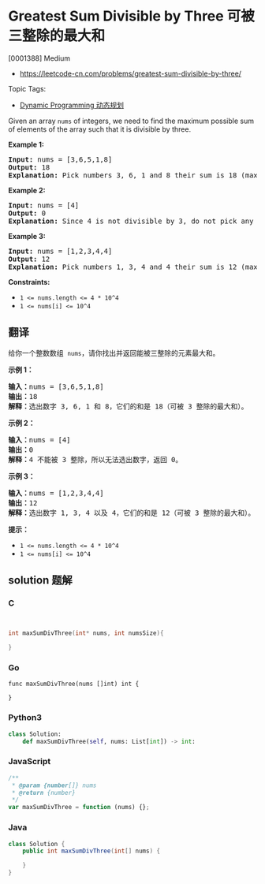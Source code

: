 # Greatest Sum Divisible by Three 可被三整除的最大和

[0001388] Medium

- https://leetcode-cn.com/problems/greatest-sum-divisible-by-three/

Topic Tags:

- [Dynamic Programming 动态规划](https://leetcode-cn.com/tag/dynamic-programming/)

Given an array `nums` of integers, we need to find the maximum possible sum of elements of the array such that it is divisible by three.

**Example 1:**

<pre><strong>Input:</strong> nums = [3,6,5,1,8]
<strong>Output:</strong> 18
<strong>Explanation:</strong> Pick numbers 3, 6, 1 and 8 their sum is 18 (maximum sum divisible by 3).</pre>

**Example 2:**

<pre><strong>Input:</strong> nums = [4]
<strong>Output:</strong> 0
<strong>Explanation:</strong> Since 4 is not divisible by 3, do not pick any number.
</pre>

**Example 3:**

<pre><strong>Input:</strong> nums = [1,2,3,4,4]
<strong>Output:</strong> 12
<strong>Explanation:</strong> Pick numbers 1, 3, 4 and 4 their sum is 12 (maximum sum divisible by 3).
</pre>

**Constraints:**

- `1 <= nums.length <= 4 * 10^4`
- `1 <= nums[i] <= 10^4`

## 翻译

给你一个整数数组  `nums`，请你找出并返回能被三整除的元素最大和。

**示例 1：**

<pre><strong>输入：</strong>nums = [3,6,5,1,8]
<strong>输出：</strong>18
<strong>解释：</strong>选出数字 3, 6, 1 和 8，它们的和是 18（可被 3 整除的最大和）。</pre>

**示例 2：**

<pre><strong>输入：</strong>nums = [4]
<strong>输出：</strong>0
<strong>解释：</strong>4 不能被 3 整除，所以无法选出数字，返回 0。
</pre>

**示例 3：**

<pre><strong>输入：</strong>nums = [1,2,3,4,4]
<strong>输出：</strong>12
<strong>解释：</strong>选出数字 1, 3, 4 以及 4，它们的和是 12（可被 3 整除的最大和）。
</pre>

**提示：**

- `1 <= nums.length <= 4 * 10^4`
- `1 <= nums[i] <= 10^4`

## solution 题解

### C

```c


int maxSumDivThree(int* nums, int numsSize){

}
```

### Go

```golang
func maxSumDivThree(nums []int) int {

}
```

### Python3

```python
class Solution:
    def maxSumDivThree(self, nums: List[int]) -> int:
```

### JavaScript

```javascript
/**
 * @param {number[]} nums
 * @return {number}
 */
var maxSumDivThree = function (nums) {};
```

### Java

```java
class Solution {
    public int maxSumDivThree(int[] nums) {

    }
}
```
